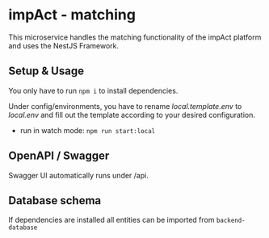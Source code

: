 # impAct  - matching
This microservice handles the matching functionality of the impAct platform and uses the NestJS Framework.

## Setup & Usage
You only have to run `npm i` to install dependencies.

Under config/environments, you have to rename *local.template.env* to *local.env* and fill out the template according to your desired configuration. 

* run in watch mode: `npm run start:local`

## OpenAPI / Swagger
Swagger UI automatically runs under /api.

## Database schema
If dependencies are installed all entities can be imported from `backend-database`  